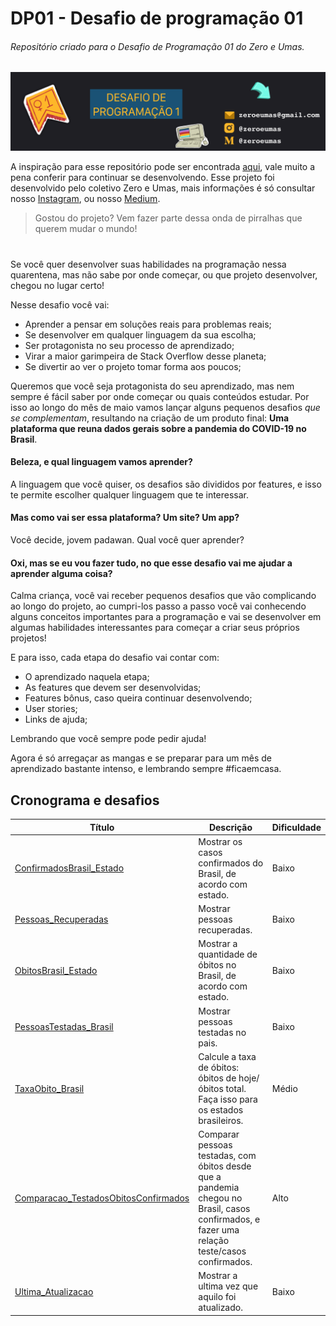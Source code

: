 # DP01 - Desafio de programação 01
###### Repositório criado para o Desafio de Programação 01 do Zero e Umas.

![Desafio%20de%20Programcao.png](https://github.com/paulaleite/ZeroEUmasImagens/blob/master/Desafio%20de%20Programcao.png)

A inspiração para esse repositório pode ser encontrada [aqui](https://github.com/florinpop17/app-ideas/blob/master/README.md), vale muito a pena conferir para continuar se desenvolvendo. Esse projeto foi desenvolvido pelo coletivo Zero e Umas, mais informações é só consultar nosso [Instagram](https://www.instagram.com/zeroeumas/?hl=es-la), ou nosso [Medium](https://medium.com/0-umas). 

> Gostou do projeto? Vem fazer parte dessa onda de pirralhas que querem mudar o mundo!
#

Se você quer desenvolver suas habilidades na programação nessa quarentena, mas não sabe por onde começar, ou que projeto desenvolver, chegou no lugar certo! 

Nesse desafio você vai: 
- Aprender a pensar em soluções reais para problemas reais; 
- Se desenvolver em qualquer linguagem da sua escolha; 
- Ser protagonista no seu processo de aprendizado;
- Virar a maior garimpeira de Stack Overflow desse planeta;
- Se divertir ao ver o projeto tomar forma aos poucos;

Queremos que você seja protagonista do seu aprendizado, mas nem sempre é fácil saber por onde começar ou quais conteúdos estudar. Por isso ao longo do mês de maio vamos lançar alguns pequenos desafios *que se complementam*, resultando na criação de um produto final: **Uma plataforma que reuna dados gerais sobre a pandemia do COVID-19 no Brasil**.

#### Beleza, e qual linguagem vamos aprender?
A linguagem que você quiser, os desafios são divididos por features, e isso te permite escolher qualquer linguagem que te interessar.

#### Mas como vai ser essa plataforma? Um site? Um app? 
Você decide, jovem padawan. Qual você quer aprender?

#### Oxi, mas se eu vou fazer tudo, no que esse desafio vai me ajudar a aprender alguma coisa? 
Calma criança, você vai receber pequenos desafios que vão complicando ao longo do projeto, ao cumpri-los passo a passo você vai conhecendo alguns conceitos importantes para a programação e vai se desenvolver em algumas habilidades interessantes para começar a criar seus próprios projetos!

E para isso, cada etapa do desafio vai contar com:
- O aprendizado naquela etapa;
- As features que devem ser desenvolvidas;
- Features bônus, caso queira continuar desenvolvendo;
- User stories;
- Links de ajuda;

Lembrando que você sempre pode pedir ajuda!

Agora é só arregaçar as mangas e se preparar para um mês de aprendizado bastante intenso, e lembrando sempre #ficaemcasa.

## Cronograma e desafios

| Título                                                             | Descrição                           | Dificuldade |
| ------------------------------------------------------------------ | ----------------------------------- | ----------- |
| [ConfirmadosBrasil_Estado](./Projetos/ConfirmadosBrasil_Estado.md) | Mostrar os casos confirmados do Brasil, de acordo com estado. | Baixo |
| [Pessoas_Recuperadas](./Projetos/PessoasRecuperadas_Brasil.md) | Mostrar pessoas recuperadas. | Baixo |
| [ObitosBrasil_Estado](./Projetos/ObitosBrasil_Estado.md) | Mostrar a quantidade de óbitos no Brasil, de acordo com estado. | Baixo |
| [PessoasTestadas_Brasil](./Projetos/PessoasTestadas_Brasil.md)| Mostrar pessoas testadas no pais. | Baixo |
| [TaxaObito_Brasil](./Projetos/TaxaObito_Brasil.md) | Calcule a taxa de óbitos: óbitos de hoje/óbitos total. Faça isso para os estados brasileiros. | Médio |
| [Comparacao_TestadosObitosConfirmados](./Projetos/Comparacao_TestadosObitosConfirmados.md)| Comparar pessoas testadas, com óbitos desde que a pandemia chegou no Brasil, casos confirmados, e fazer uma relação teste/casos confirmados. | Alto |
| [Ultima_Atualizacao](./Projetos/Ultima_Atualizacao.md) | Mostrar a ultima vez que aquilo foi atualizado. | Baixo |
